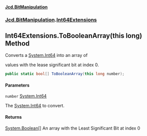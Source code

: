 #### [Jcd.BitManipulation](index.md 'index')

### [Jcd.BitManipulation](Jcd.BitManipulation.md 'Jcd.BitManipulation').[Int64Extensions](Jcd.BitManipulation.Int64Extensions.md 'Jcd.BitManipulation.Int64Extensions')

## Int64Extensions.ToBooleanArray(this long) Method

Converts a
[System.Int64](https://docs.microsoft.com/en-us/dotnet/api/System.Int64 'System.Int64')
into an array of

values with the lease significant bit at index 0.

```csharp
public static bool[] ToBooleanArray(this long number);
```

#### Parameters

<a name='Jcd.BitManipulation.Int64Extensions.ToBooleanArray(thislong).number'></a>

`number` [System.Int64](https://docs.microsoft.com/en-us/dotnet/api/System.Int64 'System.Int64')

The
[System.Int64](https://docs.microsoft.com/en-us/dotnet/api/System.Int64 'System.Int64')
to convert.

#### Returns

[System.Boolean](https://docs.microsoft.com/en-us/dotnet/api/System.Boolean 'System.Boolean')[[]](https://docs.microsoft.com/en-us/dotnet/api/System.Array 'System.Array')
An array with the Least Significant Bit at index 0